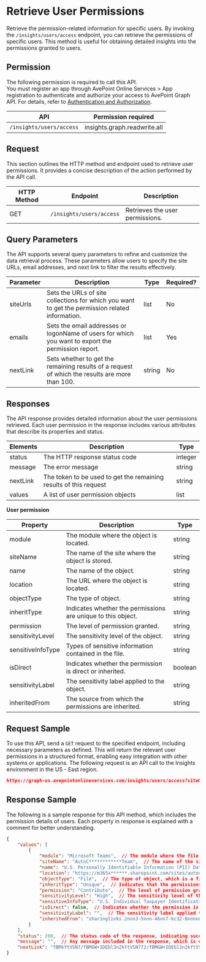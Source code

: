 # Retrieve User Permissions

Retrieve the permission-related information for specific users. By invoking the `/insights/users/access` endpoint, you can retrieve the permissions of specific users. This method is useful for obtaining detailed insights into the permissions granted to users. 

## Permission 

The following permission is required to call this API.  
You must register an app through AvePoint Online Services > App registration to authenticate and authorize your access to AvePoint Graph API. For details, refer to [Authentication and Authorization](https://learn.avepoint.com/docs/Use-AvePoint-Graph-API.html#authentication-and-authorization).

| API     | Permission required | 
|-------------------|---------------|
| `/insights/users/access` | insights.graph.readwrite.all |

## Request 

This section outlines the HTTP method and endpoint used to retrieve user permissions. It provides a concise description of the action performed by the API call. 

| HTTP Method | Endpoint | Description |
| --- | --- | --- |
| GET | `/insights/users/access` | Retrieves the user permissions. |


## Query Parameters

The API supports several query parameters to refine and customize the data retrieval process. These parameters allow users to specify the site URLs, email addresses, and next link to filter the results effectively.


| Parameter  | Description                                                                 | Type   | Required? |
|------------|-----------------------------------------------------------------------------|--------|-----------|
| siteUrls | Sets the URLs of site collections for which you want to get the permission related information. | list  | No        |
| emails | Sets the email addresses or logonName of users for which you want to export the permission report. | list  | Yes        |
| nextLink | Sets whether to get the remaining results of a request of which the results are more than 100. | string | No        |


[we have logonName Loginname and principal name? which one is it?]: # 

## Responses

The API response provides detailed information about the user permissions retrieved. Each user permission in the response includes various attributes that describe its properties and status.

| Elements | Description                                      | Type    |
|----------|--------------------------------------------------|---------|
| status   | The HTTP response status code                    | integer |
| message  | The error message                                | string  |
| nextLink | The token to be used to get the remaining results of this request | string  |
| values   | A list of user permission objects               | list   |

**User permission**

| Property           | Description            | Type    |
|--------------------|------------------|---------|
| module             | The module where the object is located.               | string  |
| siteName           | The name of the site where the object is stored.     | string  |
| name               | The name of the object.                           | string  |
| location           | The URL where the object is located.             | string  |
| objectType         | The type of object.             | string  |
| inheritType        | Indicates whether the permissions are unique to this object.      | string  |
| permission         | The level of permission granted.                    | string  |
| sensitivityLevel   | The sensitivity level of the object.               | string  |
| sensitiveInfoType  | Types of sensitive information contained in the file. |string  |
| isDirect           | Indicates whether the permission is direct or inherited.               | boolean |
| sensitivityLabel   | The sensitivity label applied to the object.          | string  |
| inheritedFrom      | The source from which the permissions are inherited.                     | string  |

## Request Sample

To use this API, send a `GET` request to the specified endpoint, including necessary parameters as defined. This will return the relevant user permissions in a structured format, enabling easy integration with other systems or applications. The following request is an API call to the Insights environment in the US - East region.

```json
https://graph-us.avepointonlineservices.com/insights/users/access?siteUrls=https%3A%2F%2Fm********.sharepoint.com%2Fsites%2Fj*******m01&siteUrls=https%3A%2F%2Fm*****.sharepoint.com%2Fsites%2Fjuly2022publict****&emails=insights****001_j***insightstest.onmicrosoft.com%23ext%23%40m******.onmicrosoft.com&emails=insights******003_j****insightstest.onmicrosoft.com%23ext%23%40m********.onmicrosoft.com
```

## Response Sample  

The following is a sample response for this API method, which includes the permission details of users. Each property in response is explained with a comment for better understanding.

```json
{
    "values": [
        {
            "module": "Microsoft Teams",  // The module where the file is located.
            "siteName": "AutoC************Team",  // The name of the site where the file is stored.
            "name": "U.S. Personally Identifiable Information (PII) Data-High.docx",  // The name of the file.
            "location": "https://m365x******.sharepoint.com/sites/autocreated********team/shared documents/general/u.s. personally identifiable information (pii) data-high.docx",  // The URL where the file is located. 
            "objectType": "File",  // The type of object, which is a file in this case.
            "inheritType": "Unique",  // Indicates that the permissions are unique to this file.
            "permission": "Contribute",  // The level of permission granted.
            "sensitivityLevel": "High",  // The sensitivity level of the file.
            "sensitiveInfoType": "U.S. Individual Taxpayer Identification Number (ITIN), U.S. Social Security Number (SSN), U.S. / U.K. Passport Number",  // Types of sensitive information contained in the file.
            "isDirect": false,  // Indicates whether the permission is direct or inherited.
            "sensitivityLabel": "",  // The sensitivity label applied to the file, which is empty in this case.
            "inheritedFrom": "sharinglinks.2nnn3-5nnn-46nn7-bc32-8nnnnnnnnn.flexible.8nnnnnnnnn-c62b0-c62b0-c62b0-c62b0"  // The source from which the permissions are inherited.
        }
    ],
    "status": 200,  // The status code of the response, indicating success.
    "message": "",  // Any message included in the response, which is empty in this case.
    "nextLink": "fBMkYtVSN7/fBMGW+IDEbl3n2kYtVSN772/fBMGW+IDEbl3n2kYtVSN7fBMGW+IDEbl3n2kYtVSN7KyI3/0SeNe2gz8WjwRAJpKFfBMGW+IDEbl3n2kYtVSN7Fyx+eX/zgxCVPhsSowunsQcfDfBMGW+IDEbl3n2kYtVSN7LSZ76fBMGW+IDEbl3n2kYtVSN7KYyGQ=="  // The next link for pagination, if more data is available.
}
